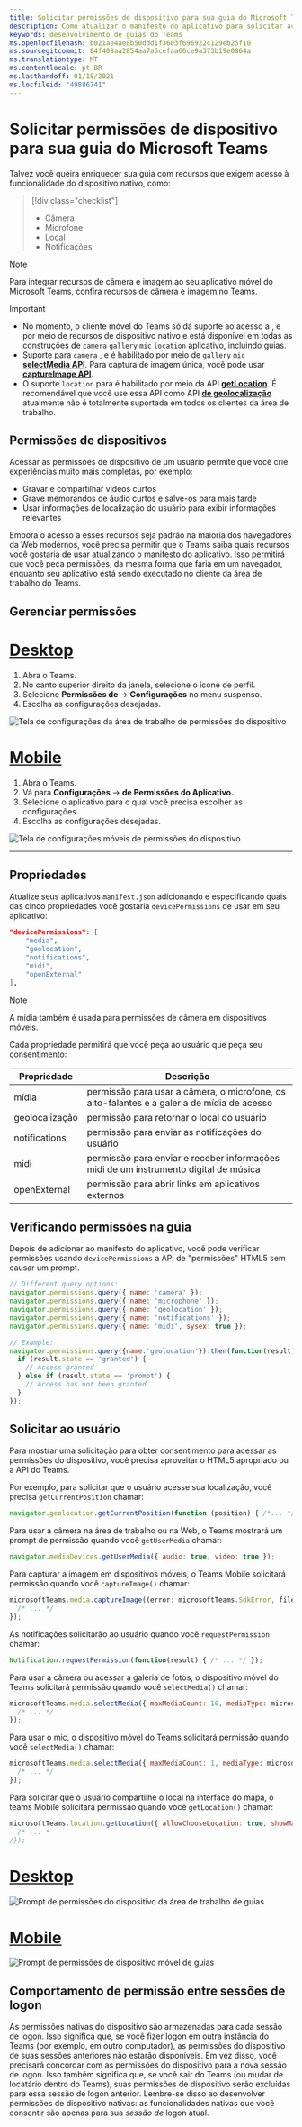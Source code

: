 ```yaml
---
title: Solicitar permissões de dispositivo para sua guia do Microsoft Teams
description: Como atualizar o manifesto do aplicativo para solicitar acesso a recursos nativos que geralmente exigem consentimento do usuário
keywords: desenvolvimento de guias do Teams
ms.openlocfilehash: b021ae4ae8b50ddd1f3603f696922c129eb25f10
ms.sourcegitcommit: 84f408aa2854aa7a5cefaa66ce9a373b19e0864a
ms.translationtype: MT
ms.contentlocale: pt-BR
ms.lasthandoff: 01/18/2021
ms.locfileid: "49886741"
---
```

# <a name="request-device-permissions-for-your-microsoft-teams-tab"></a>Solicitar permissões de dispositivo para sua guia do Microsoft Teams

Talvez você queira enriquecer sua guia com recursos que exigem acesso à funcionalidade do dispositivo nativo, como:

> [!div class="checklist"]
>
> * Câmera
> * Microfone
> * Local
> * Notificações

> [!NOTE]
> Para integrar recursos de câmera e imagem ao seu aplicativo móvel do Microsoft Teams, confira recursos de [câmera e imagem no Teams.](../../concepts/device-capabilities/mobile-camera-image-permissions.md)

> [!IMPORTANT]
>
> * No momento, o cliente móvel do Teams só dá suporte ao acesso a , e por meio de recursos de dispositivo nativo e está disponível em todas as construções de `camera` `gallery` `mic` `location` aplicativo, incluindo guias. </br>
> * Suporte para `camera` , e é habilitado por meio de `gallery` `mic` [**selectMedia API**](/javascript/api/@microsoft/teams-js/media?view=msteams-client-js-latest#selectMedia_MediaInputs___error__SdkError__attachments__Media_______void_&preserve-view=true). Para captura de imagem única, você pode usar [**captureImage API**](/javascript/api/@microsoft/teams-js/microsoftteams?view=msteams-client-js-latest#captureimage--error--sdkerror--files--file-------void-&preserve-view=true).
> * O suporte `location` para é habilitado por meio da API [**getLocation**](/javascript/api/@microsoft/teams-js/location?view=msteams-client-js-latest#getLocation_LocationProps___error__SdkError__location__Location_____void_&preserve-view=true). É recomendável que você use essa API como API [**de geolocalização**](../../resources/schema/manifest-schema.md#devicepermissions) atualmente não é totalmente suportada em todos os clientes da área de trabalho.

## <a name="device-permissions"></a>Permissões de dispositivos

Acessar as permissões de dispositivo de um usuário permite que você crie experiências muito mais completas, por exemplo:

* Gravar e compartilhar vídeos curtos
* Grave memorandos de áudio curtos e salve-os para mais tarde
* Usar informações de localização do usuário para exibir informações relevantes

Embora o acesso a esses recursos seja padrão na maioria dos navegadores da Web modernos, você precisa permitir que o Teams saiba quais recursos você gostaria de usar atualizando o manifesto do aplicativo. Isso permitirá que você peça permissões, da mesma forma que faria em um navegador, enquanto seu aplicativo está sendo executado no cliente da área de trabalho do Teams.

## <a name="manage-permissions"></a>Gerenciar permissões

# <a name="desktop"></a>[Desktop](#tab/desktop)

1. Abra o Teams.
1. No canto superior direito da janela, selecione o ícone de perfil.
1. Selecione **Permissões de**  ->  **Configurações** no menu suspenso.
1. Escolha as configurações desejadas.

![Tela de configurações da área de trabalho de permissões do dispositivo](../../assets/images/tabs/device-permissions.png)

# <a name="mobile"></a>[Mobile](#tab/mobile)

1. Abra o Teams.
1. Vá para **Configurações**  ->  **de Permissões do Aplicativo.**
1. Selecione o aplicativo para o qual você precisa escolher as configurações.
1. Escolha as configurações desejadas.

![Tela de configurações móveis de permissões do dispositivo](../../assets/images/tabs/MobilePermissions.png)

---

## <a name="properties"></a>Propriedades

Atualize seus aplicativos `manifest.json` adicionando e especificando quais das cinco propriedades você gostaria `devicePermissions` de usar em seu aplicativo:

``` json
"devicePermissions": [
    "media",
    "geolocation",
    "notifications",
    "midi",
    "openExternal"
],
```
> [!Note]
>
> A mídia também é usada para permissões de câmera em dispositivos móveis.

Cada propriedade permitirá que você peça ao usuário que peça seu consentimento:

| Propriedade      | Descrição   |
| --- | --- |
| mídia         | permissão para usar a câmera, o microfone, os alto-falantes e a galeria de mídia de acesso |
| geolocalização   | permissão para retornar o local do usuário      |
| notifications | permissão para enviar as notificações do usuário      |
| midi          | permissão para enviar e receber informações midi de um instrumento digital de música   |
| openExternal  | permissão para abrir links em aplicativos externos  |

## <a name="checking-permissions-from-your-tab"></a>Verificando permissões na guia

Depois de adicionar ao manifesto do aplicativo, você pode verificar permissões usando `devicePermissions` a API de "permissões" HTML5 sem causar um prompt.

``` Javascript
// Different query options:
navigator.permissions.query({ name: 'camera' });
navigator.permissions.query({ name: 'microphone' });
navigator.permissions.query({ name: 'geolocation' });
navigator.permissions.query({ name: 'notifications' });
navigator.permissions.query({ name: 'midi', sysex: true });

// Example:
navigator.permissions.query({name:'geolocation'}).then(function(result) {
  if (result.state == 'granted') {
    // Access granted
  } else if (result.state == 'prompt') {
    // Access has not been granted
  }
});
```

## <a name="prompting-the-user"></a>Solicitar ao usuário

Para mostrar uma solicitação para obter consentimento para acessar as permissões do dispositivo, você precisa aproveitar o HTML5 apropriado ou a API do Teams. 

Por exemplo, para solicitar que o usuário acesse sua localização, você precisa `getCurrentPosition` chamar:

```Javascript
navigator.geolocation.getCurrentPosition(function (position) { /*... */ });
```

Para usar a câmera na área de trabalho ou na Web, o Teams mostrará um prompt de permissão quando você `getUserMedia` chamar:

```Javascript
navigator.mediaDevices.getUserMedia({ audio: true, video: true });
```

Para capturar a imagem em dispositivos móveis, o Teams Mobile solicitará permissão quando você `captureImage()` chamar:

```Javascript
microsoftTeams.media.captureImage((error: microsoftTeams.SdkError, files: microsoftTeams.media.File[]) => {
  /* ... */
});
```

As notificações solicitarão ao usuário quando você `requestPermission` chamar:

```Javascript
Notification.requestPermission(function(result) { /* ... */ });
```

Para usar a câmera ou acessar a galeria de fotos, o dispositivo móvel do Teams solicitará permissão quando você `selectMedia()` chamar:

```JavaScript
microsoftTeams.media.selectMedia({ maxMediaCount: 10, mediaType: microsoftTeams.media.MediaType.Image }, (error: microsoftTeams.SdkError, attachments: microsoftTeams.media.Media[]) => {
  /* ... */
});
```

Para usar o mic, o dispositivo móvel do Teams solicitará permissão quando você `selectMedia()` chamar:

```JavaScript 
microsoftTeams.media.selectMedia({ maxMediaCount: 1, mediaType: microsoftTeams.media.MediaType.Audio }, (error: microsoftTeams.SdkError, attachments: microsoftTeams.media.Media[]) => {
  /* ... */
});
```

Para solicitar que o usuário compartilhe o local na interface do mapa, o teams Mobile solicitará permissão quando você `getLocation()` chamar:

```JavaScript 
microsoftTeams.location.getLocation({ allowChooseLocation: true, showMap: true }, (error: microsoftTeams.SdkError, location: microsoftTeams.location.Location) => {
  /* ... *
/});
```

# <a name="desktop"></a>[Desktop](#tab/desktop)

![Prompt de permissões do dispositivo da área de trabalho de guias](~/assets/images/tabs/device-permissions-prompt.png)

# <a name="mobile"></a>[Mobile](#tab/mobile)

![Prompt de permissões de dispositivo móvel de guias](../../assets/images/tabs/MobileLocationPermission.png)


## <a name="permission-behavior-across-login-sessions"></a>Comportamento de permissão entre sessões de logon

As permissões nativas do dispositivo são armazenadas para cada sessão de logon. Isso significa que, se você fizer logon em outra instância do Teams (por exemplo, em outro computador), as permissões do dispositivo de suas sessões anteriores não estarão disponíveis. Em vez disso, você precisará concordar com as permissões do dispositivo para a nova sessão de logon. Isso também significa que, se você sair do Teams (ou mudar de locatário dentro do Teams), suas permissões de dispositivo serão excluídas para essa sessão de logon anterior. Lembre-se disso ao desenvolver permissões de dispositivo nativas: as funcionalidades nativas que você consentir são apenas para sua _sessão de_ logon atual.

